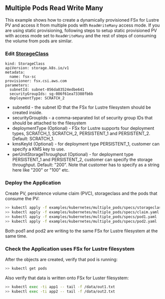 ## Multiple Pods Read Write Many 
This example shows how to create a dynamically provisioned FSx for Lustre PV and access it from multiple pods with `ReadWriteMany` access mode. If you are using static provisioning, following steps to setup static provisioned PV with access mode set to `ReadWriteMany` and the rest of steps of consuming the volume from pods are similar.

### Edit [StorageClass](./specs/storageclass.yaml)
```
kind: StorageClass
apiVersion: storage.k8s.io/v1
metadata:
  name: fsx-sc
provisioner: fsx.csi.aws.com
parameters:
  subnetId: subnet-056da83524edbe641
  securityGroupIds: sg-086f61ea73388fb6b
  deploymentType: SCRATCH_2
```
* subnetId - the subnet ID that the FSx for Lustre filesystem should be created inside.
* securityGroupIds - a comma-separated list of security group IDs that should be attached to the filesystem
* deploymentType (Optional) - FSx for Lustre supports four deployment types, SCRATCH_1, SCRATCH_2, PERSISTENT_1 and PERSISTENT_2. Default: SCRATCH_1.
* kmsKeyId (Optional) - for deployment type PERSISTENT_1, customer can specify a KMS key to use.
* perUnitStorageThroughput (Optional) - for deployment type PERSISTENT_1 and PERSISTENT_2, customer can specify the storage throughput. Default: "200". Note that customer has to specify as a string here like "200" or "100" etc.

### Deploy the Application
Create PV, persistence volume claim (PVC), storageclass and the pods that consume the PV:
```sh
>> kubectl apply -f examples/kubernetes/multiple_pods/specs/storageclass.yaml
>> kubectl apply -f examples/kubernetes/multiple_pods/specs/claim.yaml
>> kubectl apply -f examples/kubernetes/multiple_pods/specs/pod1.yaml
>> kubectl apply -f examples/kubernetes/multiple_pods/specs/pod2.yaml
```

Both pod1 and pod2 are writing to the same FSx for Lustre filesystem at the same time.

### Check the Application uses FSx for Lustre filesystem
After the objects are created, verify that pod is running:

```sh
>> kubectl get pods
```

Also verify that data is written onto FSx for Luster filesystem:

```sh
>> kubectl exec -ti app1 -- tail -f /data/out1.txt
>> kubectl exec -ti app2 -- tail -f /data/out2.txt
```
